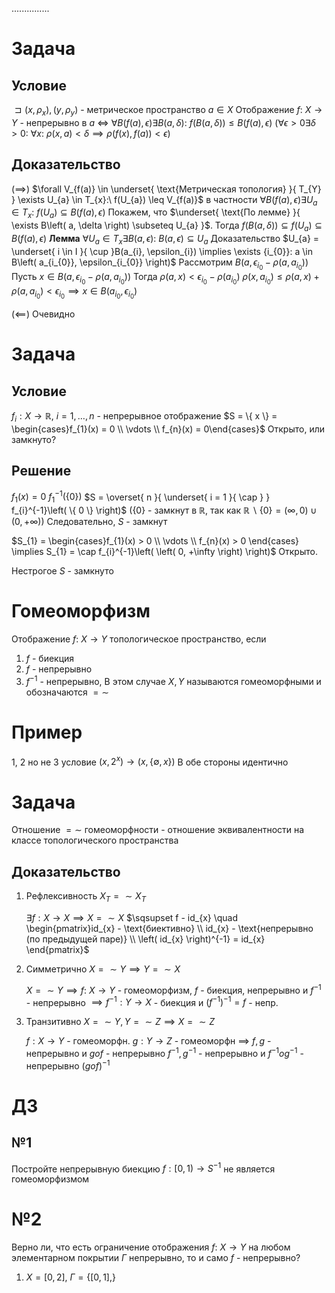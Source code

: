 ...............

# Задача
## Условие
$\sqsupset  \left( x, \rho_{x} \right), \left( y, \rho_{y} \right)$ - метрическое пространство
$a \in X$
Отображение $f:\ X \to Y$ - непрерывно в $a$
$\iff$
$\forall B\left( f(a), \epsilon \right) \exists B(a, \delta):\ f\left( B(a, \delta) \right) \leq B\left( f(a), \epsilon \right)$
$\left( \forall \epsilon > 0 \exists\delta > 0:\ \forall x:\ \rho(x, a)  < \delta \implies \rho \left( f(x), f(a) \right) < \epsilon\right)$
## Доказательство
$\left( \implies \right)$
	$\forall V_{f(a)} \in \underset{ \text{Метрическая топология} }{ T_{Y} } \exists U_{a} \in T_{x}:\ f(U_{a}) \leq V_{f(a)}$
	в частности $\forall B\left( f(a), \epsilon \right) \exists U_{a} \in T_{x}:\ f(U_{a}) \subseteq B(f(a), \epsilon)$
	Покажем, что $\underset{ \text{По лемме} }{ \exists B\left( a, \delta \right) \subseteq U_{a} }$. Тогда $f\left( B\left( a, \delta \right) \right) \subseteq f(U_{a}) \subseteq B\left( f(a), \epsilon \right)$
**Лемма**
	$\forall U_{a} \in T_{x} \exists B(a, \epsilon):\ B(a, \epsilon) \subseteq U_{a}$
Доказательство
	$U_{a} = \underset{ i \in I }{ \cup }B(a_{i}, \epsilon_{i}) \implies \exists {i_{0}}: a \in B\left( a_{i_{0}}, \epsilon_{i_{0}} \right)$
	Рассмотрим $B\left( a, \epsilon_{i_{0}} - \rho \left( a, a_{i_{0}} \right) \right)$
	Пусть $x \in B\left( a, \epsilon_{i_{0}} - \rho \left( a, a_{i_{0}} \right)\right)$
	Тогда $\rho \left( a, x \right) < \epsilon_{i_{0}} - \rho \left( a_{i_{0}} \right)$
	$\rho \left( x, a_{i_{0}} \right) \leq \rho \left( a, x \right) + \rho \left( a, a_{i_{0}} \right) < \epsilon_{i_{0}} \implies x \in B\left( a_{i_{0}}, \epsilon_{i_{0}} \right)$

$\left( \impliedby \right)$
	Очевидно

# Задача
## Условие
$f_{i}: X \to \mathbb{R},\ i = 1, \ldots, n$ - непрерывное отображение
$S = \{ x \} = \begin{cases}f_{1}(x) = 0 \\ \vdots \\ f_{n}(x) = 0\end{cases}$
Открыто, или замкнуто?
## Решение
$f_{1}\left( x \right) = 0$
$f_{1}^{-1}\left( \{ 0 \} \right)$
$S = \overset{ n }{ \underset{ i = 1 }{ \cap } } f_{i}^{-1}\left( \{ 0 \} \right)$
($\{ 0 \}$ - замкнут в $\mathbb{R}$, так как $\mathbb{R}\backslash \{ 0 \} = \left( \infty, 0 \right) \cup \left( 0, +\infty \right)$)
Следовательно, $S$ - замкнут

$S_{1} = \begin{cases}f_{1}(x) > 0 \\ \vdots \\ f_{n}(x) > 0 \end{cases} \implies S_{1} = \cap f_{i}^{-1}\left( \left( 0, +\infty \right) \right)$
Открыто.

Нестрогое $S$ - замкнуто


# Гомеоморфизм
Отображение $f:\ X\to Y$ топологическое пространство, если 
1. $f$ - биекция
2. $f$ - непрерывно
3. $f^{-1}$ - непрерывно, В этом случае $X, Y$ называются гомеоморфными и обозначаются $=\sim$


# Пример
1, 2 но не 3 условие
$\left( x, 2^{x} \right) \to \left( x, \{ \emptyset, x \} \right)$
В обе стороны идентично


# Задача
Отношение $=\sim$ гомеоморфности - отношение эквивалентности на классе топологического пространства
## Доказательство
1. Рефлексивность
	$X_{T} =\sim X_{T}$
	
	$\exists f: X \to X \implies X =\sim X$
	$\sqsupset  f - id_{x} \quad \begin{pmatrix}id_{x} - \text{биективно} \\ id_{x} - \text{непрерывно (по предыдущей паре)} \\ \left( id_{x} \right)^{-1} = id_{x} \end{pmatrix}$
1. Симметрично
	$X =\sim Y \implies Y =\sim X$
	
	$X =\sim Y \implies f:\ X \to Y$ - гомеоморфизм, $f$ - биекция, непрерывно и $f^{-1}$ - непрерывно $\implies f^{-1}: Y \to X$ - биекция и $(f^{-1})^{-1} = f$ - непр.
3. Транзитивно
	$X =\sim Y, Y =\sim Z \implies X =\sim Z$
	
	$f: X \to Y$ - гомеоморфн.
	$g: Y \to Z$ - гомеоморфн
	$\implies$
	$f, g$ - непрерывно и $gof$ - непрерывно
	$f^{-1}, g^{-1}$ - непрерывно и $f^{-1}og^{-1}$ - непрерывно $(gof)^{-1}$



# ДЗ
## №1
Постройте непрерывную биекцию $f: \left[ 0, 1 \right) \to S^{-1}$ не является гомеоморфизмом
# №2
Верно ли, что есть ограничение отображения $f:\ X \to Y$ на любом элементарном покрытии $\Gamma$ непрерывно, то и само $f$ - непрерывно?
1. $X = \left[ 0, 2 \right],\ \Gamma = \left\{ \left[ 0, 1 \right],  \right\}$
